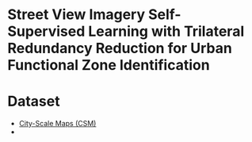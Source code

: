 # Street View Imagery Self-Supervised Learning with Trilateral Redundancy Reduction for Urban Functional Zone Identification

# Dataset

* [City-Scale Maps (CSM)](https://syncandshare.lrz.de/dl/fiTFS5He9bZsR4Urh8hZGDGg/BIC_GSV.tar.gz)
*
